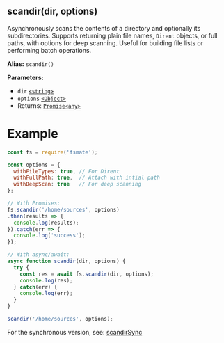 ## scandir(dir, options)

Asynchronously scans the contents of a directory and optionally its subdirectories. Supports returning plain file names, `Dirent` objects, or full paths, with options for deep scanning. Useful for building file lists or performing batch operations.

**Alias:** `scandir()`

**Parameters:**

- `dir` [`<string>`](https://developer.mozilla.org/en-US/docs/Web/JavaScript/Data_structures#String_type)
- `options` [`<Object>`](https://developer.mozilla.org/en-US/docs/Web/JavaScript/Reference/Global_Objects/Object)
- Returns: [`Promise<any>`](https://developer.mozilla.org/en-US/docs/Web/JavaScript/Reference/Global_Objects/Promise)

# Example

```js
const fs = require('fsmate');

const options = {
  withFileTypes: true, // For Dirent
  withFullPath: true,  // Attach with intial path
  withDeepScan: true   // For deep scanning
};

// With Promises:
fs.scandir('/home/sources', options)
.then(results => {
  console.log(results);
}).catch(err => {
  console.log('success');
});

// With async/await:
async function scandir(dir, options) {
  try {
    const res = await fs.scandir(dir, options);
    console.log(res);
  } catch(err) {
    console.log(err);
  }
}

scandir('/home/sources', options);
```

For the synchronous version, see: [scandirSync](./scandirSync.md)